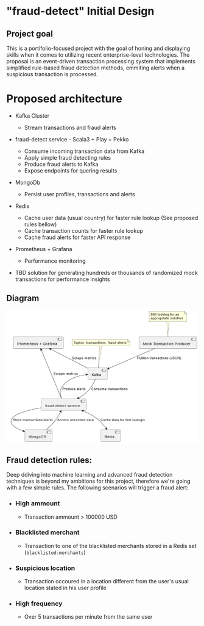 # **"fraud-detect" Initial Design**

## Project goal

This is a portifolio-focused project with the goal of honing and displaying skills when it comes to utilizing recent enterprise-level technologies. The proposal is an event-driven transaction processing system that implements simplified rule-based fraud detection methods, emmiting alerts when a suspicious transaction is processed.

# Proposed architecture

- Kafka Cluster
    - Stream transactions and fraud alerts

- fraud-detect service - Scala3 + Play + Pekko
    - Consume incoming transaction data from Kafka
    - Apply simple fraud detecting rules
    - Produce fraud alerts to Kafka
    - Expose endpoints for quering results

- MongoDb
    - Persist user profiles, transactions and alerts

- Redis
    - Cache user data (usual country) for faster rule lookup (See proposed rules bellow)
    - Cache transaction counts for faster rule lookup
    - Cache fraud alerts for faster API response

- Prometheus + Grafana
    - Performance monitoring

- TBD solution for generating hundreds or thousands of randomized mock transactions for performance insights

## Diagram

![Proposed architecture diagram](proposal.png)

## Fraud detection rules:

Deep ddiving into machine learning and advanced fraud detection techniques is beyond my ambitions for this project, therefore we're going with a few simple rules. The following scenarios will trigger a fraud alert:

- ### High ammount 
    - Transaction ammount > 100000 USD
- ### Blacklisted merchant
    - Transaction to one of the blacklisted merchants stored in a Redis set (`blacklisted:merchants`)
- ### Suspicious location
    - Transaction occoured in a location different from the user's usual location stated in his user profile
- ### High frequency
    - Over 5 transactions per minute from the same user